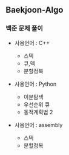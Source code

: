 ## Baekjoon-Algo
### 백준 문제 풀이

- 사용언어 : C++
  - 스택
  - 큐,덱
  - 분할정복


- 사용언어 : Python
  - 이분탐색
  - 우선순위 큐
  - 동적계획법 2

- 사용언어 : assembly
  - 스택
  - 분할정복
